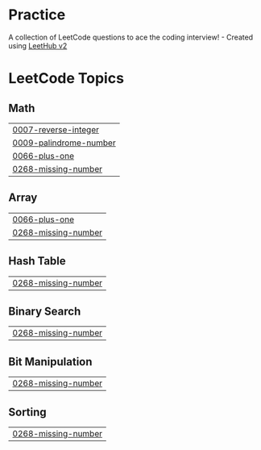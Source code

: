 # Practice
A collection of LeetCode questions to ace the coding interview! - Created using [LeetHub v2](https://github.com/arunbhardwaj/LeetHub-2.0)

<!---LeetCode Topics Start-->
# LeetCode Topics
## Math
|  |
| ------- |
| [0007-reverse-integer](https://github.com/3012shenba/Practice/tree/master/0007-reverse-integer) |
| [0009-palindrome-number](https://github.com/3012shenba/Practice/tree/master/0009-palindrome-number) |
| [0066-plus-one](https://github.com/3012shenba/Practice/tree/master/0066-plus-one) |
| [0268-missing-number](https://github.com/3012shenba/Practice/tree/master/0268-missing-number) |
## Array
|  |
| ------- |
| [0066-plus-one](https://github.com/3012shenba/Practice/tree/master/0066-plus-one) |
| [0268-missing-number](https://github.com/3012shenba/Practice/tree/master/0268-missing-number) |
## Hash Table
|  |
| ------- |
| [0268-missing-number](https://github.com/3012shenba/Practice/tree/master/0268-missing-number) |
## Binary Search
|  |
| ------- |
| [0268-missing-number](https://github.com/3012shenba/Practice/tree/master/0268-missing-number) |
## Bit Manipulation
|  |
| ------- |
| [0268-missing-number](https://github.com/3012shenba/Practice/tree/master/0268-missing-number) |
## Sorting
|  |
| ------- |
| [0268-missing-number](https://github.com/3012shenba/Practice/tree/master/0268-missing-number) |
<!---LeetCode Topics End-->